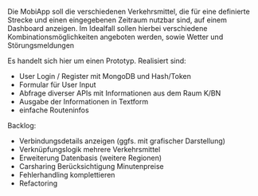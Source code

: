 ﻿Die MobiApp soll die verschiedenen Verkehrsmittel, die für eine definierte Strecke und einen eingegebenen Zeitraum nutzbar sind, auf einem Dashboard anzeigen.
Im Idealfall sollen hierbei verschiedene Kombinationsmöglichkeiten angeboten werden, sowie Wetter und Störungsmeldungen

Es handelt sich hier um einen Prototyp.
Realisiert sind:
- User Login / Register mit MongoDB und Hash/Token
- Formular für User Input
- Abfrage diverser APIs mit Informationen aus dem Raum K/BN
- Ausgabe der Informationen in Textform
- einfache Routeninfos

Backlog:
- Verbindungsdetails anzeigen (ggfs. mit grafischer Darstellung)
- Verknüpfungslogik mehrere Verkehrsmittel
- Erweiterung Datenbasis (weitere Regionen)
- Carsharing Berücksichtigung Minutenpreise
- Fehlerhandling komplettieren
- Refactoring

